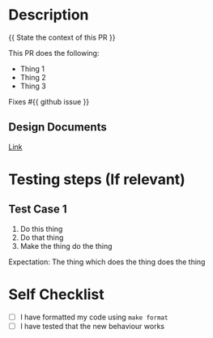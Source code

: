 # Description

{{ State the context of this PR }}

This PR does the following:
- Thing 1
- Thing 2
- Thing 3

Fixes #{{ github issue }}

## Design Documents
[Link](link-to-design-doc)

# Testing steps (If relevant)
## Test Case 1
1. Do this thing
2. Do that thing
3. Make the thing do the thing

Expectation: The thing which does the thing does the thing

# Self Checklist
- [ ] I have formatted my code using `make format`
- [ ] I have tested that the new behaviour works 
